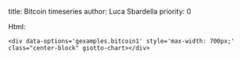 title: Bitcoin timeseries
author: Luca Sbardella
priority: 0


<div data-options='gexamples.bitcoin1' style='max-width: 700px;' class="center-block" giotto-chart></div>

Html:

    <div data-options='gexamples.bitcoin1' style='max-width: 700px;' class="center-block" giotto-chart></div>
